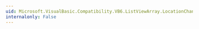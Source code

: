 ```yaml
---
uid: Microsoft.VisualBasic.Compatibility.VB6.ListViewArray.LocationChanged
internalonly: False
---
```

